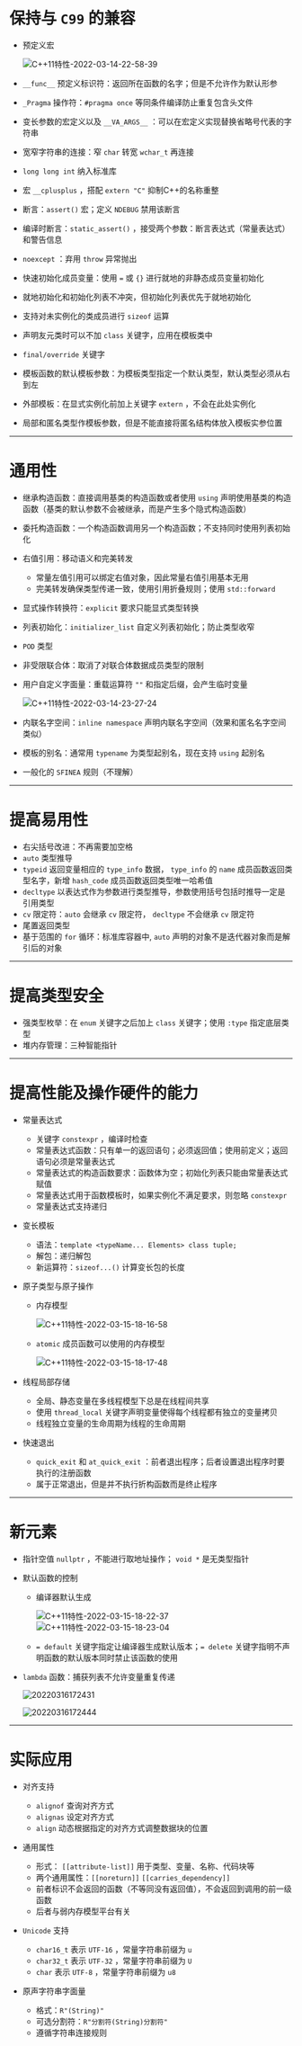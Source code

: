 # **保持与 `C99` 的兼容**

- 预定义宏

  ![C++11特性-2022-03-14-22-58-39](https://raw.githubusercontent.com/Be-A-God/Drawing-bed/main/note/C%2B%2B11%E7%89%B9%E6%80%A7-2022-03-14-22-58-39.png)

- `__func__` 预定义标识符：返回所在函数的名字；但是不允许作为默认形参

- `_Pragma` 操作符：`#pragma once` 等同条件编译防止重复包含头文件

- 变长参数的宏定义以及 `__VA_ARGS__` ：可以在宏定义实现替换省略号代表的字符串

- 宽窄字符串的连接：窄 `char` 转宽 `wchar_t` 再连接

- `long long int` 纳入标准库

- 宏 `__cplusplus` ，搭配 `extern "C"` 抑制C++的名称重整

- 断言：`assert()` 宏；定义 `NDEBUG` 禁用该断言

- 编译时断言：`static_assert()` ，接受两个参数：断言表达式（常量表达式）和警告信息

- `noexcept` ：弃用 `throw` 异常抛出

- 快速初始化成员变量：使用 `=` 或 `{}` 进行就地的非静态成员变量初始化

- 就地初始化和初始化列表不冲突，但初始化列表优先于就地初始化

- 支持对未实例化的类成员进行 `sizeof` 运算

- 声明友元类时可以不加 `class` 关键字，应用在模板类中

- `final/override` 关键字

- 模板函数的默认模板参数：为模板类型指定一个默认类型，默认类型必须从右到左

- 外部模板：在显式实例化前加上关键字 `extern` ，不会在此处实例化

- 局部和匿名类型作模板参数，但是不能直接将匿名结构体放入模板实参位置

---

# **通用性**

- 继承构造函数：直接调用基类的构造函数或者使用 `using` 声明使用基类的构造函数（基类的默认参数不会被继承，而是产生多个隐式构造函数）

- 委托构造函数：一个构造函数调用另一个构造函数；不支持同时使用列表初始化

- 右值引用：移动语义和完美转发

  - 常量左值引用可以绑定右值对象，因此常量右值引用基本无用
  - 完美转发确保类型传递一致，使用引用折叠规则；使用 `std::forward`

- 显式操作转换符：`explicit` 要求只能显式类型转换

- 列表初始化：`initializer_list` 自定义列表初始化；防止类型收窄

- `POD` 类型

- 非受限联合体：取消了对联合体数据成员类型的限制

- 用户自定义字面量：重载运算符 `""` 和指定后缀，会产生临时变量

  ![C++11特性-2022-03-14-23-27-24](https://raw.githubusercontent.com/Be-A-God/Drawing-bed/main/note/C%2B%2B11%E7%89%B9%E6%80%A7-2022-03-14-23-27-24.png)

- 内联名字空间：`inline namespace` 声明内联名字空间（效果和匿名名字空间类似）

- 模板的别名：通常用 `typename` 为类型起别名，现在支持 `using` 起别名

- 一般化的 `SFINEA` 规则（不理解）

---

# **提高易用性**

- 右尖括号改进：不再需要加空格
- `auto` 类型推导
- `typeid` 返回变量相应的 `type_info` 数据， `type_info` 的 `name` 成员函数返回类型名字，新增 `hash_code` 成员函数返回类型唯一哈希值
- `decltype` 以表达式作为参数进行类型推导，参数使用括号包括时推导一定是引用类型
- `cv` 限定符：`auto` 会继承 `cv` 限定符， `decltype` 不会继承 `cv` 限定符
- 尾置返回类型
- 基于范围的 `for` 循环：标准库容器中, `auto` 声明的对象不是迭代器对象而是解引后的对象

---

# **提高类型安全**

- 强类型枚举：在 `enum` 关键字之后加上 `class` 关键字；使用 `:type` 指定底层类型
- 堆内存管理：三种智能指针

---

# **提高性能及操作硬件的能力**

- 常量表达式

  - 关键字 `constexpr` ，编译时检查
  - 常量表达式函数：只有单一的返回语句；必须返回值；使用前定义；返回语句必须是常量表达式
  - 常量表达式的构造函数要求：函数体为空；初始化列表只能由常量表达式赋值
  - 常量表达式用于函数模板时，如果实例化不满足要求，则忽略 `constexpr`
  - 常量表达式支持递归

- 变长模板

  - 语法：`template <typeName... Elements> class tuple;`
  - 解包：递归解包
  - 新运算符：`sizeof...()` 计算变长包的长度

- 原子类型与原子操作

  - 内存模型

    ![C++11特性-2022-03-15-18-16-58](https://raw.githubusercontent.com/Be-A-God/Drawing-bed/main/note/C%2B%2B11%E7%89%B9%E6%80%A7-2022-03-15-18-16-58.png)

  - `atomic` 成员函数可以使用的内存模型

    ![C++11特性-2022-03-15-18-17-48](https://raw.githubusercontent.com/Be-A-God/Drawing-bed/main/note/C%2B%2B11%E7%89%B9%E6%80%A7-2022-03-15-18-17-48.png)

- 线程局部存储

  - 全局、静态变量在多线程模型下总是在线程间共享
  - 使用 `thread_local` 关键字声明变量使得每个线程都有独立的变量拷贝
  - 线程独立变量的生命周期为线程的生命周期

- 快速退出

  - `quick_exit` 和 `at_quick_exit` ：前者退出程序；后者设置退出程序时要执行的注册函数
  - 属于正常退出，但是并不执行折构函数而是终止程序

---

# **新元素**

- 指针空值 `nullptr` ，不能进行取地址操作； `void *` 是无类型指针

- 默认函数的控制

  - 编译器默认生成

     ![C++11特性-2022-03-15-18-22-37](https://raw.githubusercontent.com/Be-A-God/Drawing-bed/main/note/C%2B%2B11%E7%89%B9%E6%80%A7-2022-03-15-18-22-37.png)
     ![C++11特性-2022-03-15-18-23-04](https://raw.githubusercontent.com/Be-A-God/Drawing-bed/main/note/C%2B%2B11%E7%89%B9%E6%80%A7-2022-03-15-18-23-04.png)

  - `= default` 关键字指定让编译器生成默认版本；`= delete` 关键字指明不声明函数的默认版本同时禁止该函数的使用

- `lambda` 函数：捕获列表不允许变量重复传递

  ![20220316172431](https://raw.githubusercontent.com/Be-A-God/Drawing-bed/main/note/20220316172431.png)

  ![20220316172444](https://raw.githubusercontent.com/Be-A-God/Drawing-bed/main/note/20220316172444.png)

---

# **实际应用**

- 对齐支持

  - `alignof` 查询对齐方式
  - `alignas` 设定对齐方式
  - `align` 动态根据指定的对齐方式调整数据块的位置

- 通用属性

  - 形式： `[[attribute-list]]` 用于类型、变量、名称、代码块等
  - 两个通用属性：`[[noreturn]]` `[[carries_dependency]]`
  - 前者标识不会返回的函数（不等同没有返回值），不会返回到调用的前一级函数
  - 后者与弱内存模型平台有关

- `Unicode` 支持

  - `char16_t` 表示 `UTF-16` ，常量字符串前缀为 `u`
  - `char32_t` 表示 `UTF-32` ，常量字符串前缀为 `U`
  - `char` 表示 `UTF-8` ，常量字符串前缀为 `u8`

- 原声字符串字面量

  - 格式：`R"(String)"`
  - 可选分割符：`R"分割符(String)分割符"`
  - 遵循字符串连接规则
